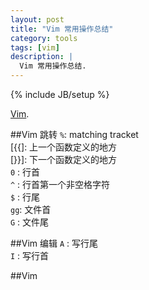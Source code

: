 ```yaml
---
layout: post
title: "Vim 常用操作总结"
category: tools 
tags: [vim]
description: |
  Vim 常用操作总结. 
---
```

{% include JB/setup %}

[Vim](http://www.vim.org/).

##Vim 跳转
`%`: matching tracket   
[{{]: 上一个函数定义的地方  
[}}]: 下一个函数定义的地方  
`0` : 行首  
`^` : 行首第一个非空格字符   
`$` : 行尾  
`gg`: 文件首  
`G` : 文件尾  

##Vim 编辑
`A` : 写行尾  
`I` : 写行首  

##Vim
